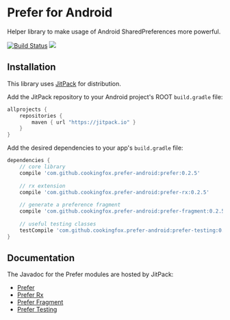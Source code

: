 # Prefer for Android

Helper library to make usage of Android SharedPreferences more powerful.

[![Build Status](https://travis-ci.org/cookingfox/prefer-android.svg?branch=master)](https://travis-ci.org/cookingfox/prefer-android)
[![](https://jitpack.io/v/cookingfox/prefer-android.svg)](https://jitpack.io/#cookingfox/prefer-android)

## Installation

This library uses [JitPack](https://jitpack.io/#cookingfox/prefer-android) for distribution.

Add the JitPack repository to your Android project's ROOT `build.gradle` file:

```groovy
allprojects {
    repositories {
        maven { url "https://jitpack.io" }
    }
}
```

Add the desired dependencies to your app's `build.gradle` file:

```groovy
dependencies {
    // core library
    compile 'com.github.cookingfox.prefer-android:prefer:0.2.5'
    
    // rx extension
    compile 'com.github.cookingfox.prefer-android:prefer-rx:0.2.5'
    
    // generate a preference fragment
    compile 'com.github.cookingfox.prefer-android:prefer-fragment:0.2.5'
    
    // useful testing classes
    testCompile 'com.github.cookingfox.prefer-android:prefer-testing:0.2.5'
}
```

## Documentation

The Javadoc for the Prefer modules are hosted by JitPack:
- [Prefer](https://jitpack.io/com/github/cookingfox/prefer-android/prefer/0.2.5/javadoc/)
- [Prefer Rx](https://jitpack.io/com/github/cookingfox/prefer-android/prefer-rx/0.2.5/javadoc/)
- [Prefer Fragment](https://jitpack.io/com/github/cookingfox/prefer-android/prefer-fragment/0.2.5/javadoc/)
- [Prefer Testing](https://jitpack.io/com/github/cookingfox/prefer-android/prefer-testing/0.2.5/javadoc/)
